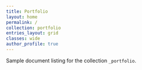 ```yaml
---
title: Portfolio
layout: home
permalink: /
collection: portfolio
entries_layout: grid
classes: wide
author_profile: true
---
```


Sample document listing for the collection `_portfolio`.
